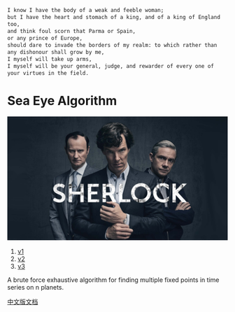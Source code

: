 ```en
I know I have the body of a weak and feeble woman; 
but I have the heart and stomach of a king, and of a king of England too, 
and think foul scorn that Parma or Spain,
or any prince of Europe, 
should dare to invade the borders of my realm: to which rather than any dishonour shall grow by me, 
I myself will take up arms, 
I myself will be your general, judge, and rewarder of every one of your virtues in the field.
```

# Sea Eye Algorithm

![image](/docs/s.jpg)

1. [v1](v1)
1. [v2](v2)
1. [v3](v3)

A brute force exhaustive algorithm for finding multiple fixed points in time series on n planets.

[中文版文档](readme.zh.md)
